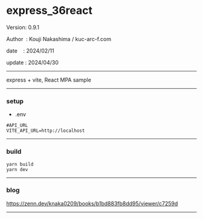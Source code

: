 ﻿# express_36react

 Version: 0.9.1

 Author  : Kouji Nakashima / kuc-arc-f.com

 date    : 2024/02/11

 update : 2024/04/30   

***

express + vite, React MPA sample

***
### setup

* .env
```
#API_URL
VITE_API_URL=http://localhost
```
***
### build

```
yarn build
yarn dev
```

***
### blog

https://zenn.dev/knaka0209/books/b1bd883fb8dd95/viewer/c7259d

***

